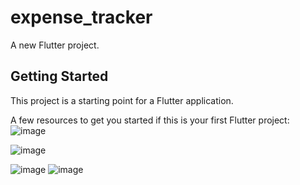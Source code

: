 # expense_tracker

A new Flutter project.

## Getting Started

This project is a starting point for a Flutter application.

A few resources to get you started if this is your first Flutter project:
![image](https://github.com/ahmadhabibshovo/expense_tracker/assets/79600168/6864ac3a-61a2-41ae-bedb-417dccf0af9d)

![image](https://github.com/ahmadhabibshovo/expense_tracker/assets/79600168/47bba5c0-5277-4de4-b95b-2c4200b00089)

![image](https://github.com/ahmadhabibshovo/expense_tracker/assets/79600168/14d95abf-2c10-4eac-892f-09e6f31efeae)
![image](https://github.com/ahmadhabibshovo/expense_tracker/assets/79600168/54ad4528-9b0b-40be-9ed0-7572819c4d3e)


